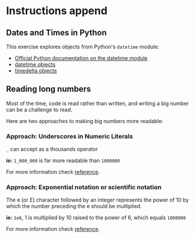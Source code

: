 # Instructions append

## Dates and Times in Python

This exercise explores objects from Python's `datetime` module:

- [Official Python documentation on the datetime module][datetime]
- [datetime objects][datetime.datetime]
- [timedelta objects][datetime.timedelta]

## Reading long numbers

Most of the time, code is read rather than written, and writing a big number can be a challenge to read.

Here are two approaches to making big numbers more readable:

### Approach: Underscores in Numeric Literals

`_` can accept as a thousands operator

**ie:** `1_000_000` is far more readable than `1000000`

For more information check [reference][underscores_notation].

### Approach: Exponential notation or scientific notation

The e (or E) character followed by an integer represents the power of 10 by which the number preceding the e should be multiplied.

**ie:** `1e6`, 1 is multiplied by 10 raised to the power of 6, which equals `1000000`

For more information check [reference][scientific_notation].

[datetime]: https://docs.python.org/3.9/library/datetime.html#module-datetime
[datetime.datetime]: https://docs.python.org/3.9/library/datetime.html#datetime.datetime
[datetime.timedelta]: https://docs.python.org/3.9/library/datetime.html#timedelta-objects
[underscores_notation]: https://peps.python.org/pep-0515/#:~:text=The%20syntax%20would%20be%20the,width%20of%2010%20with%20*%20separator.
[scientific_notation]: https://python-reference.readthedocs.io/en/latest/docs/float/scientific.html

